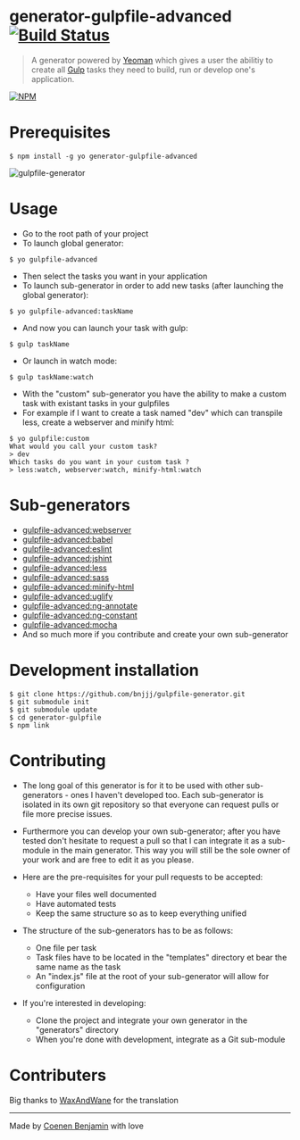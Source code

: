 # generator-gulpfile-advanced [![Build Status](https://travis-ci.org/bnjjj/generator-gulpfile-advanced?branch=master)](https://travis-ci.org/bnjjj/generator-gulpfile-advanced)

> A generator powered by [Yeoman](http://yeoman.io/) which gives a user the abilitiy to create all [Gulp](http://gulpjs.com) tasks they need to build, run or develop one's application. 

[![NPM](https://nodei.co/npm/generator-gulpfile-advanced.png?downloads=true&downloadRank=true&stars=true)](https://nodei.co/npm/generator-gulpfile-advanced/)

# Prerequisites
```
$ npm install -g yo generator-gulpfile-advanced
```

![gulpfile-generator](http://img15.hostingpics.net/pics/371008gulpfilegeneratorbnjjj.png "gulpfile-advanced generator")

# Usage
+ Go to the root path of your project
+ To launch global generator:
```
$ yo gulpfile-advanced
```
+ Then select the tasks you want in your application
+ To launch sub-generator in order to add new tasks (after launching the global generator):
```
$ yo gulpfile-advanced:taskName
```
+ And now you can launch your task with gulp:
```
$ gulp taskName
```
+ Or launch in watch mode:
```
$ gulp taskName:watch
```

+ With the "custom" sub-generator you have the ability to make a custom task with existant tasks in your gulpfiles
+ For example if I want to create a task named "dev" which can transpile less, create a webserver and minify html:
```
$ yo gulpfile:custom
What would you call your custom task?
> dev
Which tasks do you want in your custom task ?
> less:watch, webserver:watch, minify-html:watch
```

# Sub-generators
+ [gulpfile-advanced:webserver](https://github.com/bnjjj/gulpfile-subgenerator-webserver)
+ [gulpfile-advanced:babel](https://github.com/bnjjj/gulpfile-subgenerator-babel)
+ [gulpfile-advanced:eslint](https://github.com/bnjjj/gulpfile-subgenerator-eslint)
+ [gulpfile-advanced:jshint](https://github.com/bnjjj/gulpfile-subgenerator-jshint)
+ [gulpfile-advanced:less](https://github.com/bnjjj/gulpfile-subgenerator-less)
+ [gulpfile-advanced:sass](https://github.com/bnjjj/gulpfile-subgenerator-sass)
+ [gulpfile-advanced:minify-html](https://github.com/bnjjj/gulpfile-subgenerator-minify-html)
+ [gulpfile-advanced:uglify](https://github.com/bnjjj/gulpfile-subgenerator-uglify)
+ [gulpfile-advanced:ng-annotate](https://github.com/bnjjj/gulpfile-subgenerator-ng-annotate)
+ [gulpfile-advanced:ng-constant](https://github.com/bnjjj/gulpfile-subgenerator-ng-constant)
+ [gulpfile-advanced:mocha](https://github.com/bnjjj/gulpfile-subgenerator-mocha)
+ And so much more if you contribute and create your own sub-generator

# Development installation
```
$ git clone https://github.com/bnjjj/gulpfile-generator.git
$ git submodule init
$ git submodule update
$ cd generator-gulpfile
$ npm link
```

# Contributing

+ The long goal of this generator is for it to be used with other sub-generators - ones I haven't developed too. Each sub-generator is isolated in its own git repository so that everyone can request pulls or file more precise issues.

+ Furthermore you can develop your own sub-generator; after you have tested don't hesitate to request a pull so that I can integrate it as a sub-module in the main generator. This way you will still be the sole owner of your work and are free to edit it as you please.

+ Here are the pre-requisites for your pull requests to be accepted:
  - Have your files well documented
  - Have automated tests
  - Keep the same structure so as to keep everything unified

+ The structure of the sub-generators has to be as follows:
  - One file per task
  - Task files have to be located in the "templates" directory et bear the same name as the task
  - An "index.js" file at the root of your sub-generator will allow for configuration


+ If you're interested in developing:
  - Clone the project and integrate your own generator in the "generators" directory
  - When you're done with development, integrate as a Git sub-module

# Contributers

Big thanks to [WaxAndWane](https://github.com/waxandwane) for the translation

-------------

Made by [Coenen Benjamin](https://twitter.com/BnJ25) with love

